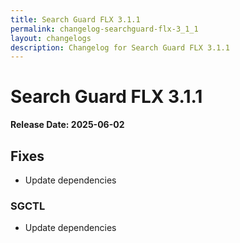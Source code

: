 ```yaml
---
title: Search Guard FLX 3.1.1
permalink: changelog-searchguard-flx-3_1_1
layout: changelogs
description: Changelog for Search Guard FLX 3.1.1
---
```

<!--- Copyright 2024 floragunn GmbH -->

# Search Guard FLX 3.1.1

**Release Date: 2025-06-02**

## Fixes

* Update dependencies

### SGCTL

* Update dependencies